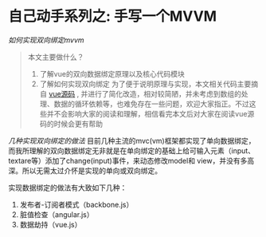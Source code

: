 # 自己动手系列之: 手写一个MVVM
*如何实现双向绑定mvvm*

> 本文主要做什么？
> 1. 了解vue的双向数据绑定原理以及核心代码模块
> 2. 了解如何实现双向绑定
> 为了便于说明原理与实现，本文相关代码主要摘自 [vue源码](https://github.com/vuejs/vue) , 并进行了简化改造，相对较简陋，并未考虑到数组的处理、数据的循环依赖等，也难免存在一些问题，欢迎大家指正。不过这些并不会影响大家的阅读和理解，相信看完本文后对大家在阅读vue源码的时候会更有帮助

*几种实现双向绑定的做法*
目前几种主流的mvc(vm)框架都实现了单向数据绑定，而我所理解的双向数据绑定无非就是在单向绑定的基础上给可输入元素（input、textare等）添加了change(input)事件，来动态修改model和 view，并没有多高深。所以无需太过介怀是实现的单向或双向绑定。

实现数据绑定的做法有大致如下几种：
1. 发布者-订阅者模式（backbone.js）
2. 脏值检查（angular.js）
3. 数据劫持（vue.js）
